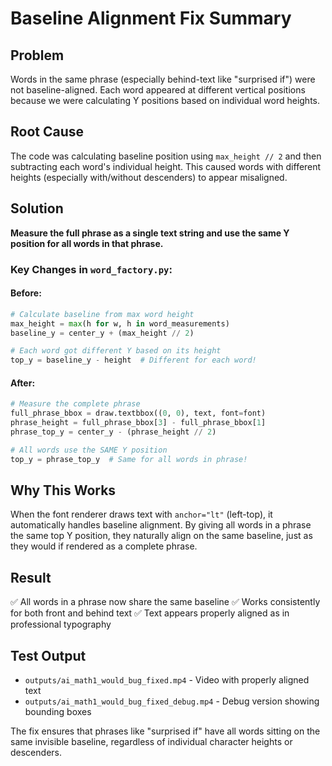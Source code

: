 # Baseline Alignment Fix Summary

## Problem
Words in the same phrase (especially behind-text like "surprised if") were not baseline-aligned. Each word appeared at different vertical positions because we were calculating Y positions based on individual word heights.

## Root Cause
The code was calculating baseline position using `max_height // 2` and then subtracting each word's individual height. This caused words with different heights (especially with/without descenders) to appear misaligned.

## Solution
**Measure the full phrase as a single text string and use the same Y position for all words in that phrase.**

### Key Changes in `word_factory.py`:

#### Before:
```python
# Calculate baseline from max word height
max_height = max(h for w, h in word_measurements)
baseline_y = center_y + (max_height // 2)

# Each word got different Y based on its height
top_y = baseline_y - height  # Different for each word!
```

#### After:
```python
# Measure the complete phrase
full_phrase_bbox = draw.textbbox((0, 0), text, font=font)
phrase_height = full_phrase_bbox[3] - full_phrase_bbox[1]
phrase_top_y = center_y - (phrase_height // 2)

# All words use the SAME Y position
top_y = phrase_top_y  # Same for all words in phrase!
```

## Why This Works
When the font renderer draws text with `anchor="lt"` (left-top), it automatically handles baseline alignment. By giving all words in a phrase the same top Y position, they naturally align on the same baseline, just as they would if rendered as a complete phrase.

## Result
✅ All words in a phrase now share the same baseline
✅ Works consistently for both front and behind text
✅ Text appears properly aligned as in professional typography

## Test Output
- `outputs/ai_math1_would_bug_fixed.mp4` - Video with properly aligned text
- `outputs/ai_math1_would_bug_fixed_debug.mp4` - Debug version showing bounding boxes

The fix ensures that phrases like "surprised if" have all words sitting on the same invisible baseline, regardless of individual character heights or descenders.